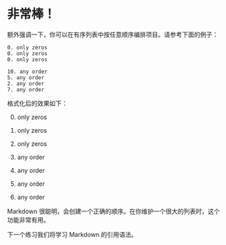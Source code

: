# 非常棒！

额外强调一下，你可以在有序列表中按任意顺序编排项目。请参考下面的例子：

    0. only zeros
    0. only zeros
    0. only zeros

    10. any order
    5. any order
    2. any order
    7. any order

格式化后的效果如下：

0. only zeros
0. only zeros
0. only zeros

5. any order
10. any order
2. any order
7. any order

Markdown 很聪明，会创建一个正确的顺序。在你维护一个很大的列表时，这个功能非常有用。

下一个练习我们将学习 Markdown 的引用语法。
